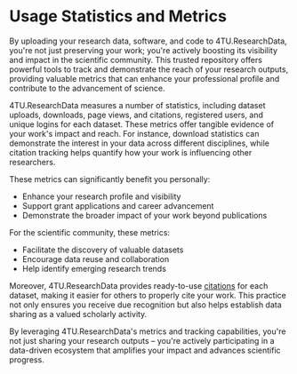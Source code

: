 # Usage Statistics and Metrics 

By uploading your research data, software, and code to 4TU.ResearchData, you're not just preserving your work; you're actively boosting its visibility and impact in the scientific community. This trusted repository offers powerful tools to track and demonstrate the reach of your research outputs, providing valuable metrics that can enhance your professional profile and contribute to the advancement of science.

4TU.ResearchData measures a number of statistics, including dataset uploads, downloads, page views, and citations, registered users, and unique logins for each dataset. These metrics offer tangible evidence of your work's impact and reach. For instance, download statistics can demonstrate the interest in your data across different disciplines, while citation tracking helps quantify how your work is influencing other researchers.

These metrics can significantly benefit you personally:

- Enhance your research profile and visibility
- Support grant applications and career advancement
- Demonstrate the broader impact of your work beyond publications

For the scientific community, these metrics:

- Facilitate the discovery of valuable datasets
- Encourage data reuse and collaboration
- Help identify emerging research trends

Moreover, 4TU.ResearchData provides ready-to-use [citations](/citing_data/intro) for each dataset, making it easier for others to properly cite your work. This practice not only ensures you receive due recognition but also helps establish data sharing as a valued scholarly activity.

By leveraging 4TU.ResearchData's metrics and tracking capabilities, you're not just sharing your research outputs – you're actively participating in a data-driven ecosystem that amplifies your impact and advances scientific progress.

